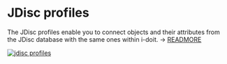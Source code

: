 # JDisc profiles

The JDisc profiles enable you to connect objects and their attributes from the JDisc database with the same ones within i-doit. → [READMORE](../../../../consolidate-data/jdisc-discovery.md)

[![jdisc profiles](../../../../assets/images/en/system-administration/administration/interfaces/3-if.png)](../../../../assets/images/en/system-administration/administration/interfaces/3-if.png)
